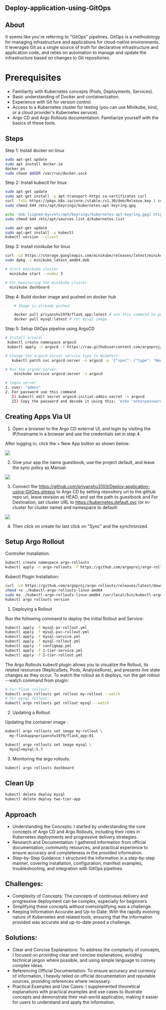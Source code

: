 ## Deploy-application-using-GitOps

## About

It seems like you're referring to "GitOps" pipelines. GitOps is a methodology for managing infrastructure and applications for cloud-native environments. It leverages Git as a single source of truth for declarative infrastructure and application code, and relies on automation to manage and update the infrastructure based on changes to Git repositories.
# Prerequisites

- Familiarity with Kubernetes concepts (Pods, Deployments, Services).
- Basic understanding of Docker and containerization.
- Experience with Git for version control.
- Access to a Kubernetes cluster for testing (you can use Minikube, kind, or a cloud provider's Kubernetes service).
- Argo CD and Argo Rollouts documentation: Familiarize yourself with the basics of these tools.


## Steps 
Step 1: Install docker on linux
```bash
sudo apt-get update
sudo apt install docker.io
docker ps
sudo chown $USER /var/run/docker.sock
```
Step 2: Install kubectl for linux
```bash
sudo apt-get update
sudo apt-get install -y apt-transport-https ca-certificates curl
curl -fsSL https://pkgs.k8s.io/core:/stable:/v1.30/deb/Release.key | sudo gpg --dearmor -o /etc/apt/keyrings/kubernetes-apt-keyring.gpg
sudo chmod 644 /etc/apt/keyrings/kubernetes-apt-keyring.gpg

echo 'deb [signed-by=/etc/apt/keyrings/kubernetes-apt-keyring.gpg] https://pkgs.k8s.io/core:/stable:/v1.30/deb/ /' | sudo tee /etc/apt/sources.list.d/kubernetes.list
sudo chmod 644 /etc/apt/sources.list.d/kubernetes.list

sudo apt-get update
sudo apt-get install -y kubectl
kubectl version --client
```
Step 3: Install minikube for linux
```bash
curl -LO https://storage.googleapis.com/minikube/releases/latest/minikube_latest_amd64.deb
sudo dpkg -i minikube_latest_amd64.deb

# Start minikube cluster
  minikube start --nodes 3

# For monitoring the minikube cluster.
  minikube dashboard
``` 
Step 4: Build docker image and pushed on docker hub
```bash
    # Image is already pushed

    docker pull priyanshu1979/flask_app:latest # use this commsnd to pull flaskapp image.
    docker pull mysql:latest # for mysql image
```
Step 5: Setup GitOps pipeline using ArgoCD
```bash
# Install arsocd:
 kubectl create namespace argocd
 kubectl apply -n argocd -f https://raw.githubusercontent.com/argoproj/argo-cd/stable/manifests/install.yaml

# Change the argocd-server service type to NodePort:
   kubectl patch svc argocd-server -n argocd -p '{"spec": {"type": "NodePort"}}'

# Run the argodc-server:
    minikube service argocd-server -n argocd

# login server 
1. user: "admin"
2. For password use this command
   I) kubectl edit secret argocd-initial-admin-secret -n argocd
   II) Copy the password and decode it using this: 'echo "enterpassword" | bash64 --decode'
```


    
## Creating Apps Via UI

1) Open a browser to the Argo CD external UI, and login by visiting the IP/hostname in a browser and use the credentials set in step 4.

After logging in, click the + New App button as shown below:

<img src = "Architecture-3-tier.png">

2) Give your app the name guestbook, use the project default, and leave the sync policy as Manual:

<img src = "Architecture-3-tier.png">

3) Connect the https://github.com/priyanshu3103/Deploy-application-using-GitOps.gitrepo to Argo CD by setting repository url to the github repo url, leave revision as HEAD, and set the path to guestbook and For Destination, set cluster URL to https://kubernetes.default.svc (or in-cluster for cluster name) and namespace to default:

<img src = "Architecture-3-tier.png">

4) Then click on create for last click on "Sync" and the synchronized.




## Setup Argo Rollout
Controller Installation:
```bash
kubectl create namespace argo-rollouts
kubectl apply -n argo-rollouts -f https://github.com/argoproj/argo-rollouts/releases/latest/download/install.yaml
```
Kubectl Plugin Installation:
```bash
curl -LO https://github.com/argoproj/argo-rollouts/releases/latest/download/kubectl-argo-rollouts-linux-amd64
chmod +x ./kubectl-argo-rollouts-linux-amd64
sudo mv ./kubectl-argo-rollouts-linux-amd64 /usr/local/bin/kubectl-argo-rollouts
kubectl argo rollouts version
```
1. Deploying a Rollout

Run the following command to deploy the initial Rollout and Service:
```bash
kubectl apply -f mysql-pv-rollout.yml
kubectl apply -f mysql-pvc-rollout.yml
kubectl apply -f mysql-service.yml
kubectl apply -f mysql-rollout.yml
kubectl apply -f configmap.yml
kubectl apply -f 2-tier-service.yml
kubectl apply -f 2-tier-rollout.yml
```
The Argo Rollouts kubectl plugin allows you to visualize the Rollout, its related resources (ReplicaSets, Pods, AnalysisRuns), and presents live state changes as they occur. To watch the rollout as it deploys, run the get rollout --watch command from plugin:

```bash
# For flask rollout:
kubectl argo rollouts get rollout my-rollout --watch
# For mysql rollout:
kubectl argo rollouts get rollout mysql --watch
```
2. Updating a Rollout

Updating the container image :
```bash
kubectl argo rollouts set image my-rollout \
  my-flaskapp=priyanshu1979/flask_app:01

kubectl argo rollouts set image mysql \
  mysql=mysql:5.7
```
3. Monitoring the argo rollouts:
```bash
kubectl argo rollouts dashboard
```

## Clean Up
```bash
kubectl delete deploy mysql
kubectl delete deploy two-tier-app
```
## Approach
- Understanding the Concepts: I started by understanding the core concepts of Argo CD and Argo Rollouts, including their roles in Kubernetes deployments and progressive delivery strategies.
- Research and Documentation: I gathered information from official documentation, community resources, and practical experience to ensure accuracy and completeness in the provided information.
- Step-by-Step Guidance: I structured the information in a step-by-step manner, covering installation, configuration, manifest examples, troubleshooting, and integration with GitOps pipelines.

## Challenges:

- Complexity of Concepts: The concepts of continuous delivery and progressive deployment can be complex, especially for beginners.
- Simplifying these concepts without oversimplifying was a challenge.
- Keeping Information Accurate and Up-to-Date: With the rapidly evolving nature of Kubernetes and related tools, ensuring that the information provided was accurate and up-to-date posed a challenge.

## Solutions:

- Clear and Concise Explanations: To address the complexity of concepts, I focused on providing clear and concise explanations, avoiding technical jargon where possible, and using simple language to convey complex ideas.
- Referencing Official Documentation: To ensure accuracy and currency of information, I heavily relied on official documentation and reputable sources, providing references where necessary.
- Practical Examples and Use Cases: I supplemented theoretical explanations with practical examples and use cases to illustrate concepts and demonstrate their real-world application, making it easier for users to understand and apply the information.